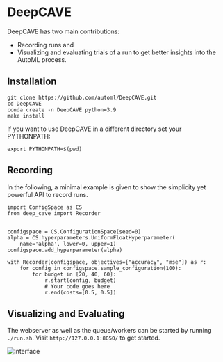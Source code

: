 # DeepCAVE

DeepCAVE has two main contributions:
- Recording runs and
- Visualizing and evaluating trials of a run to get better insights into the AutoML process.


## Installation

```
git clone https://github.com/automl/DeepCAVE.git
cd DeepCAVE
conda create -n DeepCAVE python=3.9
make install
```

If you want to use DeepCAVE in a different directory set your PYTHONPATH:
```
export PYTHONPATH=$(pwd)
```


## Recording

In the following, a minimal example is given to show the simplicity yet powerful API to record runs.

```
import ConfigSpace as CS
from deep_cave import Recorder


configspace = CS.ConfigurationSpace(seed=0)
alpha = CS.hyperparameters.UniformFloatHyperparameter(
    name='alpha', lower=0, upper=1)
configspace.add_hyperparameter(alpha)

with Recorder(configspace, objectives=["accuracy", "mse"]) as r:
    for config in configspace.sample_configuration(100):
        for budget in [20, 40, 60]:
            r.start(config, budget)
            # Your code goes here
            r.end(costs=[0.5, 0.5])
````


## Visualizing and Evaluating

The webserver as well as the queue/workers can be started by running ``` ./run.sh ```. 
Visit `http://127.0.0.1:8050/` to get started.

![interface](interface.png)

